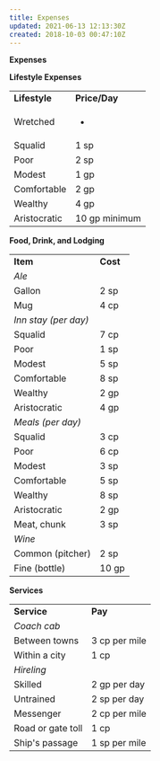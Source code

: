 ```yaml
---
title: Expenses
updated: 2021-06-13 12:13:30Z
created: 2018-10-03 00:47:10Z
---
```


**Expenses**

**Lifestyle Expenses**

<table><tbody><tr class="odd"><td><strong>Lifestyle</strong></td><td><strong>Price/Day</strong></td></tr><tr class="even"><td>Wretched</td><td><ul><li><p> </p></li></ul></td></tr><tr class="odd"><td>Squalid</td><td>1 sp</td></tr><tr class="even"><td>Poor</td><td>2 sp</td></tr><tr class="odd"><td>Modest</td><td>1 gp</td></tr><tr class="even"><td>Comfortable</td><td>2 gp</td></tr><tr class="odd"><td>Wealthy</td><td>4 gp</td></tr><tr class="even"><td>Aristocratic</td><td>10 gp minimum</td></tr></tbody></table>

**Food, Drink, and Lodging**

|                      |          |
|----------------------|----------|
| **Item**             | **Cost** |
| *Ale*                |          |
| Gallon               | 2 sp     |
| Mug                  | 4 cp     |
| *Inn stay (per day)* |          |
| Squalid              | 7 cp     |
| Poor                 | 1 sp     |
| Modest               | 5 sp     |
| Comfortable          | 8 sp     |
| Wealthy              | 2 gp     |
| Aristocratic         | 4 gp     |
| *Meals (per day)*    |          |
| Squalid              | 3 cp     |
| Poor                 | 6 cp     |
| Modest               | 3 sp     |
| Comfortable          | 5 sp     |
| Wealthy              | 8 sp     |
| Aristocratic         | 2 gp     |
| Meat, chunk          | 3 sp     |
| *Wine*               |          |
| Common (pitcher)     | 2 sp     |
| Fine (bottle)        | 10 gp    |

**Services**

|                   |               |
|-------------------|---------------|
| **Service**       | **Pay**       |
| *Coach cab*       |               |
| Between towns     | 3 cp per mile |
| Within a city     | 1 cp          |
| *Hireling*        |               |
| Skilled           | 2 gp per day  |
| Untrained         | 2 sp per day  |
| Messenger         | 2 cp per mile |
| Road or gate toll | 1 cp          |
| Ship's passage    | 1 sp per mile |

 
